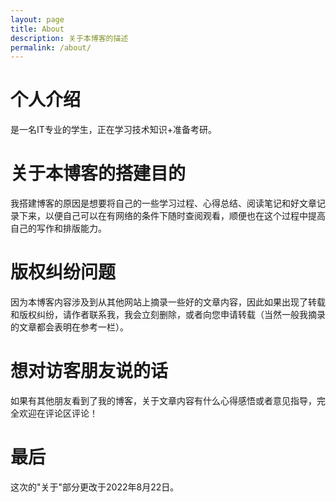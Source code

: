 ```yaml
---
layout: page
title: About
description: 关于本博客的描述
permalink: /about/
---
```


# 个人介绍
是一名IT专业的学生，正在学习技术知识+准备考研。

# 关于本博客的搭建目的
我搭建博客的原因是想要将自己的一些学习过程、心得总结、阅读笔记和好文章记录下来，以便自己可以在有网络的条件下随时查阅观看，顺便也在这个过程中提高自己的写作和排版能力。

# 版权纠纷问题
因为本博客内容涉及到从其他网站上摘录一些好的文章内容，因此如果出现了转载和版权纠纷，请作者联系我，我会立刻删除，或者向您申请转载（当然一般我摘录的文章都会表明在参考一栏）。

# 想对访客朋友说的话
如果有其他朋友看到了我的博客，关于文章内容有什么心得感悟或者意见指导，完全欢迎在评论区评论！

# 最后
这次的"关于"部分更改于2022年8月22日。
